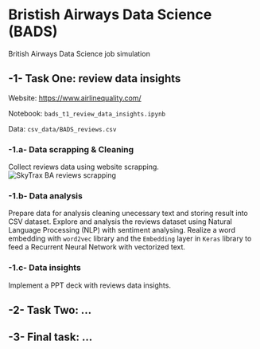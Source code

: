 # Bristish Airways Data Science (BADS)
British Airways Data Science job simulation

## -1- Task One: review data insights
Website: https://www.airlinequality.com/

Notebook: `bads_t1_review_data_insights.ipynb`

Data: `csv_data/BADS_reviews.csv`

### -1.a- Data scrapping & Cleaning
Collect reviews data using website scrapping.
![SkyTrax BA reviews scrapping](https://github.com/Teky-Teka/bristish_airways_data_science/blob/master/BADS%20SkyTrax%20review%20scrapping%20CE%202024-01-03%20%C3%A0%2017.02.04.png?raw=true)


### -1.b- Data analysis
Prepare data for analysis cleaning unecessary text and storing result into CSV dataset.
Explore and analysis the reviews dataset using Natural Language Processing (NLP) with sentiment analysing.
Realize a word embedding with `word2vec` library  and the `Embedding` layer in `Keras` library to feed a Recurrent Neural Network with vectorized text.

### -1.c- Data insights
Implement a PPT deck with reviews data insights.

## -2- Task Two: ...

## -3- Final task: ...

